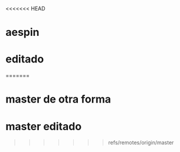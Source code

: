 
<<<<<<< HEAD
# aespin
# editado
=======
# master de otra forma
# master editado


>>>>>>> refs/remotes/origin/master
